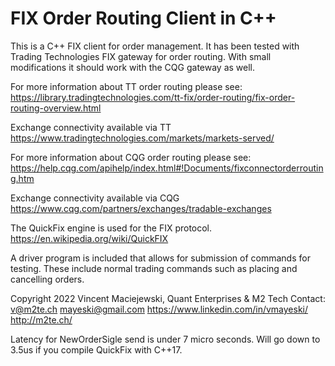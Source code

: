# FIX Order Routing Client in C++
This is a C++ FIX client for order management. It has been tested with Trading Technologies
FIX gateway for order routing. With small modifications
it should work with the CQG gateway as well.

For more information about TT order routing please see:
https://library.tradingtechnologies.com/tt-fix/order-routing/fix-order-routing-overview.html

Exchange connectivity available via TT
https://www.tradingtechnologies.com/markets/markets-served/

For more information about CQG order routing please see:
https://help.cqg.com/apihelp/index.html#!Documents/fixconnectorderrouting.htm

Exchange connectivity available via CQG
https://www.cqg.com/partners/exchanges/tradable-exchanges

The QuickFix engine is used for the FIX protocol. https://en.wikipedia.org/wiki/QuickFIX

A driver program is included that allows for submission of commands for testing. These
include normal trading commands such as placing and cancelling orders.

Copyright 2022 Vincent Maciejewski, Quant Enterprises & M2 Tech
Contact:
v@m2te.ch
mayeski@gmail.com
https://www.linkedin.com/in/vmayeski/
http://m2te.ch/

Latency for NewOrderSigle send is under 7 micro seconds. Will go down to 3.5us if you compile QuickFix with C++17.
